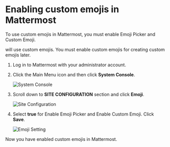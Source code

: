 # Enabling custom emojis in Mattermost

To use custom emojis in Mattermost, you must enable Emoji Picker and Custom Emoji.

will use custom emojis. You must enable custom emojis for creating custom emojis later.

1.  Log in to Mattermost with your administrator account.

2.  Click the Main Menu icon and then click **System Console**.

    ![System Console](boz_system_console.png "System Console")

3.  Scroll down to **SITE CONFIGURATION** section and click **Emoji**.

    ![Site Configuration](boz_site_configuration.png "Site Configuration")

4.  Select **true** for Enable Emoji Picker and Enable Custom Emoji. Click **Save**.

    ![Emoji Setting](boz_emoji_setting.png "Emoji Setting")


Now you have enabled custom emojis in Mattermost.

